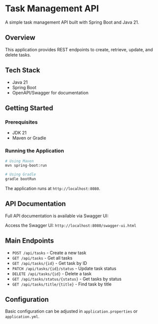 # Task Management API

A simple task management API built with Spring Boot and Java 21.

## Overview

This application provides REST endpoints to create, retrieve, update, and delete tasks.

## Tech Stack

* Java 21
* Spring Boot
* OpenAPI/Swagger for documentation

## Getting Started

### Prerequisites

* JDK 21
* Maven or Gradle

### Running the Application

```bash
# Using Maven
mvn spring-boot:run

# Using Gradle
gradle bootRun
```

The application runs at `http://localhost:8080`.

## API Documentation

Full API documentation is available via Swagger UI:

Access the Swagger UI: `http://localhost:8080/swagger-ui.html`

## Main Endpoints

* `POST /api/tasks` - Create a new task
* `GET /api/tasks` - Get all tasks
* `GET /api/tasks/{id}` - Get task by ID
* `PATCH /api/tasks/{id}/status` - Update task status
* `DELETE /api/tasks/{id}` - Delete a task
* `GET /api/tasks/status/{status}` - Get tasks by status
* `GET /api/tasks/title/{title}` - Find task by title

## Configuration

Basic configuration can be adjusted in `application.properties` or `application.yml`.